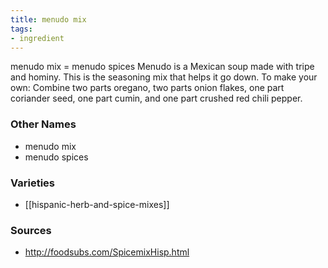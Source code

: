 ```yaml
---
title: menudo mix
tags:
- ingredient
---
```

menudo mix = menudo spices Menudo is a Mexican soup made with tripe and hominy. This is the seasoning mix that helps it go down. To make your own: Combine two parts oregano, two parts onion flakes, one part coriander seed, one part cumin, and one part crushed red chili pepper.

### Other Names

* menudo mix
* menudo spices

### Varieties

* [[hispanic-herb-and-spice-mixes]]

### Sources
* http://foodsubs.com/SpicemixHisp.html
